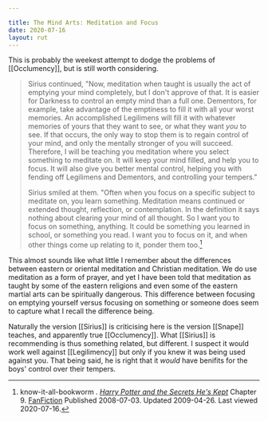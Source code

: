 ```yaml
---

title: The Mind Arts: Meditation and Focus
date: 2020-07-16
layout: rut
---
```



This is probably the weekest attempt to dodge the problems of [[Occlumency]],
but is still worth considering.

> Sirius continued, "Now, meditation when taught is usually the act of
> emptying your mind completely, but I don't approve of that. It is easier for
> Darkness to control an empty mind than a full one. Dementors, for example,
> take advantage of the emptiness to fill it with all your worst memories. An
> accomplished Legilimens will fill it with whatever memories of yours that they
> want to see, or what they want *you* to see. If that occurs, the only
> way to stop them is to regain control of your mind, and only the mentally
> stronger of you will succeed. Therefore, I will be teaching you meditation
> where you select something to meditate on. It will keep your mind filled, and
> help you to focus. It will also give you better mental control, helping you
> with fending off Legilimens and Dementors, and controlling your
> tempers."
> 
> Sirius smiled at them. "Often when you focus on a specific
> subject to meditate on, you learn something. Meditation means continued or
> extended thought, reflection, or contemplation. In the definition it says
> nothing about clearing your mind of all thought. So I want you to focus on
> something, anything. It could be something you learned in school, or something
> you read. I want you to focus on it, and when other things come up relating to
> it, ponder them too.[^20200716-4]

This almost sounds like what little I remember about the differences between
eastern or oriental meditation and Christian meditation.  We do use meditation
as a form of prayer, and yet I have been told that meditation as taught by some
of the eastern religions and even some of the eastern martial arts can be
spiritually dangerous.  This difference between focusing on emptying yourself
versus focusing on something or someone does seem to capture what I recall the
difference being.

Naturally the version [[Sirius]] is criticising here is the version [[Snape]]
teaches, and apparently true [[Occlumency]].  What [[Sirius]] is recommending is
thus something related, but different. I suspect it would work well against
[[Legilimency]] but only if you knew it was being used against you.  That
being said, he is right that it _would_ have benifits for the boys' control over
their tempers. 

[^20200716-4]: know-it-all-bookworm . _[Harry Potter and the Secrets He's
    Kept](https://www.fanfiction.net/s/4367211)_ Chapter 9.
    [FanFiction](https://www.fanfiction.net) Published 2008-07-03. Updated
    2009-04-26.  Last viewed 2020-07-16. 
